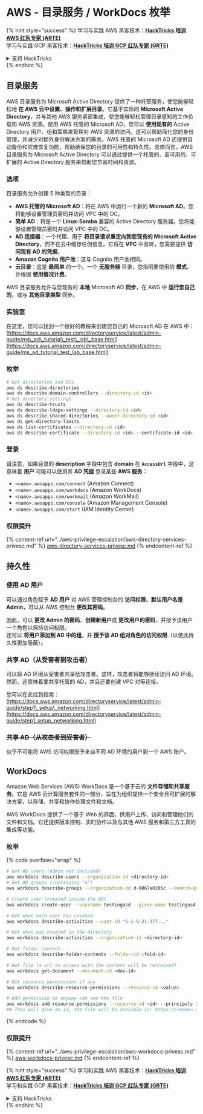 # AWS - 目录服务 / WorkDocs 枚举

{% hint style="success" %}
学习与实践 AWS 黑客技术：<img src="../../../.gitbook/assets/image (1) (1) (1).png" alt="" data-size="line">[**HackTricks 培训 AWS 红队专家 (ARTE)**](https://training.hacktricks.xyz/courses/arte)<img src="../../../.gitbook/assets/image (1) (1) (1).png" alt="" data-size="line">\
学习与实践 GCP 黑客技术：<img src="../../../.gitbook/assets/image (2).png" alt="" data-size="line">[**HackTricks 培训 GCP 红队专家 (GRTE)**<img src="../../../.gitbook/assets/image (2).png" alt="" data-size="line">](https://training.hacktricks.xyz/courses/grte)

<details>

<summary>支持 HackTricks</summary>

* 查看 [**订阅计划**](https://github.com/sponsors/carlospolop)!
* **加入** 💬 [**Discord 群组**](https://discord.gg/hRep4RUj7f) 或 [**Telegram 群组**](https://t.me/peass) 或 **关注** 我们的 **Twitter** 🐦 [**@hacktricks\_live**](https://twitter.com/hacktricks_live)**.**
* **通过向** [**HackTricks**](https://github.com/carlospolop/hacktricks) 和 [**HackTricks Cloud**](https://github.com/carlospolop/hacktricks-cloud) GitHub 仓库提交 PR 分享黑客技巧。

</details>
{% endhint %}

## 目录服务

AWS 目录服务为 Microsoft Active Directory 提供了一种托管服务，使您能够轻松地 **在 AWS 云中设置、操作和扩展目录**。它基于实际的 **Microsoft Active Directory**，并与其他 AWS 服务紧密集成，使您能够轻松管理目录感知的工作负载和 AWS 资源。使用 AWS 托管的 Microsoft AD，您可以 **使用现有的** Active Directory 用户、组和策略来管理对 AWS 资源的访问。这可以帮助简化您的身份管理，并减少对额外身份解决方案的需求。AWS 托管的 Microsoft AD 还提供自动备份和灾难恢复功能，帮助确保您的目录的可用性和持久性。总体而言，AWS 目录服务为 Microsoft Active Directory 可以通过提供一个托管的、高可用的、可扩展的 Active Directory 服务来帮助您节省时间和资源。

### 选项

目录服务允许创建 5 种类型的目录：

* **AWS 托管的 Microsoft AD**：将在 AWS 中运行一个新的 **Microsoft AD**。您将能够设置管理员密码并访问 VPC 中的 DC。
* **简单 AD**：将是一个 **Linux-Samba** 兼容的 Active Directory 服务器。您将能够设置管理员密码并访问 VPC 中的 DC。
* **AD 连接器**：一个代理，用于 **将目录请求重定向到您现有的 Microsoft Active Directory**，而不在云中缓存任何信息。它将在 **VPC** 中监听，您需要提供 **访问现有 AD 的凭据**。
* **Amazon Cognito 用户池**：这与 Cognito 用户池相同。
* **云目录**：这是 **最简单** 的一个。一个 **无服务器** 目录，您指明要使用的 **模式**，并根据 **使用情况计费**。

AWS 目录服务允许与您现有的 **本地** Microsoft AD **同步**，在 AWS 中 **运行您自己的**，或与 **其他目录类型** 同步。

### 实验室

在这里，您可以找到一个很好的教程来创建您自己的 Microsoft AD 在 AWS 中：[https://docs.aws.amazon.com/directoryservice/latest/admin-guide/ms\_ad\_tutorial\_test\_lab\_base.html](https://docs.aws.amazon.com/directoryservice/latest/admin-guide/ms_ad_tutorial_test_lab_base.html)

### 枚举
```bash
# Get directories and DCs
aws ds describe-directories
aws ds describe-domain-controllers --directory-id <id>
# Get directory settings
aws ds describe-trusts
aws ds describe-ldaps-settings --directory-id <id>
aws ds describe-shared-directories --owner-directory-id <id>
aws ds get-directory-limits
aws ds list-certificates --directory-id <id>
aws ds describe-certificate --directory-id <id> --certificate-id <id>
```
### 登录

请注意，如果目录的 **description** 字段中包含 **domain** 在 **`AccessUrl`** 字段中，这意味着 **用户** 可能可以使用其 **AD 凭据** 登录某些 **AWS 服务：**

* `<name>.awsapps.com/connect` (Amazon Connect)
* `<name>.awsapps.com/workdocs` (Amazon WorkDocs)
* `<name>.awsapps.com/workmail` (Amazon WorkMail)
* `<name>.awsapps.com/console` (Amazon Management Console)
* `<name>.awsapps.com/start` (IAM Identity Center)

### 权限提升

{% content-ref url="../aws-privilege-escalation/aws-directory-services-privesc.md" %}
[aws-directory-services-privesc.md](../aws-privilege-escalation/aws-directory-services-privesc.md)
{% endcontent-ref %}

## 持久性

### 使用 AD 用户

可以通过角色赋予 **AD 用户** 对 AWS 管理控制台的 **访问权限**。**默认用户名是 Admin**，可以从 AWS 控制台 **更改其密码**。

因此，可以 **更改 Admin 的密码**，**创建新用户**或 **更改用户的密码**，并授予该用户一个角色以保持访问权限。\
还可以 **将用户添加到 AD 中的组**，并 **授予该 AD 组对角色的访问权限**（以使此持久性更加隐蔽）。

### 共享 AD（从受害者到攻击者）

可以将 AD 环境从受害者共享给攻击者。这样，攻击者将能够继续访问 AD 环境。\
然而，这意味着要共享托管的 AD，并且还要创建 VPC 对等连接。

您可以在此找到指南：[https://docs.aws.amazon.com/directoryservice/latest/admin-guide/step1\_setup\_networking.html](https://docs.aws.amazon.com/directoryservice/latest/admin-guide/step1_setup_networking.html)

### ~~共享 AD（从攻击者到受害者）~~

似乎不可能将 AWS 访问权限授予来自不同 AD 环境的用户到一个 AWS 账户。

## WorkDocs

Amazon Web Services (AWS) WorkDocs 是一个基于云的 **文件存储和共享服务**。它是 AWS 云计算服务套件的一部分，旨在为组织提供一个安全且可扩展的解决方案，以存储、共享和协作处理文件和文档。

AWS WorkDocs 提供了一个基于 Web 的界面，供用户上传、访问和管理他们的文件和文档。它还提供版本控制、实时协作以及与其他 AWS 服务和第三方工具的集成等功能。

### 枚举

{% code overflow="wrap" %}
```bash
# Get AD users (Admin not included)
aws workdocs describe-users --organization-id <directory-id>
# Get AD groups (containing "a")
aws workdocs describe-groups --organization-id d-9067a0285c --search-query a

# Create user (created inside the AD)
aws workdocs create-user --username testingasd --given-name testingasd --surname testingasd --password <password> --email-address name@directory.domain --organization-id <directory-id>

# Get what each user has created
aws workdocs describe-activities --user-id "S-1-5-21-377..."

# Get what was created in the directory
aws workdocs describe-activities --organization-id <directory-id>

# Get folder content
aws workdocs describe-folder-contents --folder-id <fold-id>

# Get file (a url to access with the content will be retreived)
aws workdocs get-document --document-id <doc-id>

# Get resource permissions if any
aws workdocs describe-resource-permissions --resource-id <value>

# Add permission so anyway can see the file
aws workdocs add-resource-permissions --resource-id <id> --principals Id=anonymous,Type=ANONYMOUS,Role=VIEWER
## This will give an id, the file will be acesible in: https://<name>.awsapps.com/workdocs/index.html#/share/document/<id>
```
{% endcode %}

### 权限提升

{% content-ref url="../aws-privilege-escalation/aws-workdocs-privesc.md" %}
[aws-workdocs-privesc.md](../aws-privilege-escalation/aws-workdocs-privesc.md)
{% endcontent-ref %}

{% hint style="success" %}
学习和实践 AWS 黑客技术：<img src="../../../.gitbook/assets/image (1) (1) (1).png" alt="" data-size="line">[**HackTricks 培训 AWS 红队专家 (ARTE)**](https://training.hacktricks.xyz/courses/arte)<img src="../../../.gitbook/assets/image (1) (1) (1).png" alt="" data-size="line">\
学习和实践 GCP 黑客技术：<img src="../../../.gitbook/assets/image (2).png" alt="" data-size="line">[**HackTricks 培训 GCP 红队专家 (GRTE)**<img src="../../../.gitbook/assets/image (2).png" alt="" data-size="line">](https://training.hacktricks.xyz/courses/grte)

<details>

<summary>支持 HackTricks</summary>

* 查看 [**订阅计划**](https://github.com/sponsors/carlospolop)!
* **加入** 💬 [**Discord 群组**](https://discord.gg/hRep4RUj7f) 或 [**telegram 群组**](https://t.me/peass) 或 **在** **Twitter** 🐦 [**@hacktricks\_live**](https://twitter.com/hacktricks_live)** 上关注我们。**
* **通过向** [**HackTricks**](https://github.com/carlospolop/hacktricks) 和 [**HackTricks Cloud**](https://github.com/carlospolop/hacktricks-cloud) github 仓库提交 PR 分享黑客技巧。

</details>
{% endhint %}
